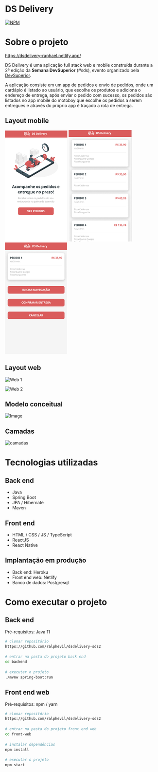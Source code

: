 # DS Delivery 
[![NPM](https://img.shields.io/npm/l/react)](https://github.com/andrezasecon/dsdeliver-sds2/LICENSE) 

# Sobre o projeto

https://dsdelivery-raphael.netlify.app/

DS Delivery é uma aplicação full stack web e mobile construída durante a 2ª edição da **Semana DevSuperior** (#sds), evento organizado pela [DevSuperior](https://devsuperior.com "Site da DevSuperior").

A aplicação consiste em um app de pedidos e envio de pedidos, onde um cardápio é listado ao usuário, que escolhe os produtos e adiciona o endereço de entrega, após enviar o pedido com sucesso, os pedidos são listados no app mobile do motoboy que escolhe os pedidos a serem entregues e através do próprio app é traçado a rota de entrega.

## Layout mobile
![Mobile 1](https://github.com/ralphevil/dsdeliver-sds2/blob/main/.github/mob1.png) ![Mobile 2](https://github.com/ralphevil/dsdeliver-sds2/blob/main/.github/mob2.png) ![Mobile 3](https://github.com/ralphevil/dsdeliver-sds2/blob/main/.github/mob3.png)

## Layout web
![Web 1](https://github.com/ralphevil/dsdelivery-sds2/blob/main/.github/web1.png)

![Web 2](https://github.com/ralphevil/dsdelivery-sds2/blob/main/.github/web2.png)

## Modelo conceitual
![Image](https://github.com/ralphevil/dsdelivery-sds2/blob/main/.github/modelo-conceitual.png)

## Camadas
![camadas](https://github.com/ralphevil/dsdelivery-sds2/blob/main/.github/camadas.png)

# Tecnologias utilizadas
## Back end
- Java
- Spring Boot
- JPA / Hibernate
- Maven

## Front end
- HTML / CSS / JS / TypeScript
- ReactJS
- React Native

## Implantação em produção
- Back end: Heroku
- Front end web: Netlify
- Banco de dados: Postgresql

# Como executar o projeto

## Back end
Pré-requisitos: Java 11

```bash
# clonar repositório
https://github.com/ralphevil/dsdelivery-sds2

# entrar na pasta do projeto back end
cd backend

# executar o projeto
./mvnw spring-boot:run
```

## Front end web
Pré-requisitos: npm / yarn

```bash
# clonar repositório
https://github.com/ralphevil/dsdelivery-sds2

# entrar na pasta do projeto front end web
cd front-web

# instalar dependências
npm install

# executar o projeto
npm start
```

